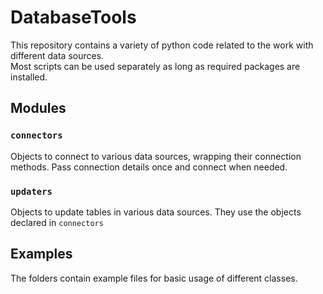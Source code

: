 # DatabaseTools
 
This repository contains a variety of python code related to the work with different data sources.  
Most scripts can be used separately as long as required packages are installed.

## Modules
### `connectors`
Objects to connect to various data sources, wrapping their connection methods. Pass connection details once and connect
when needed.

### `updaters`
Objects to update tables in various data sources. They use the objects declared in `connectors`

## Examples

The folders contain example files for basic usage of different classes.

